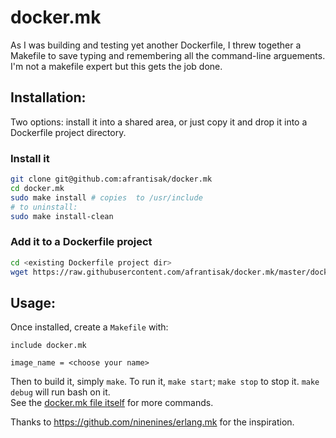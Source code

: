 # docker.mk

As I was building and testing yet another Dockerfile, I threw together a Makefile to save typing and remembering all the command-line arguements.  I'm not a makefile expert but this gets the job done. 

## Installation:

Two options: install it into a shared area, or just copy it and drop it into a Dockerfile project directory.

### Install it

```sh
git clone git@github.com:afrantisak/docker.mk 
cd docker.mk
sudo make install # copies  to /usr/include
# to uninstall:
sudo make install-clean
```
### Add it to a Dockerfile project

```sh
cd <existing Dockerfile project dir>
wget https://raw.githubusercontent.com/afrantisak/docker.mk/master/docker.mk
```

## Usage:

Once installed, create a `Makefile` with:

```make
include docker.mk

image_name = <choose your name>
```

Then to build it, simply `make`.  To run it, `make start`; `make stop` to stop it.  `make debug` will run bash on it.  
See the [docker.mk file itself](https://github.com/afrantisak/docker.mk/blob/master/docker.mk) for more commands.

Thanks to https://github.com/ninenines/erlang.mk for the inspiration.
